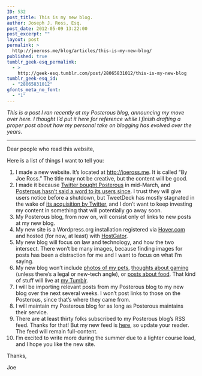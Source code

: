 ```yaml
---
ID: 532
post_title: This is my new blog.
author: Joseph J. Ross, Esq.
post_date: 2012-05-09 13:22:00
post_excerpt: ""
layout: post
permalink: >
  http://joeross.me/blog/articles/this-is-my-new-blog/
published: true
tumblr_geek-esq_permalink:
  - >
    http://geek-esq.tumblr.com/post/28065831012/this-is-my-new-blog
tumblr_geek-esq_id:
  - "28065831012"
gfonts_meta_no_font:
  - "1"
---
```

<p><em>This is a post I ran recently at my Posterous blog, announcing my move over here. I thought I&#8217;d put it here for reference while I finish drafting a proper post about how my personal take on blogging has evolved over the years.</em></p>

<p><!-- more --></p>

<hr><p>Dear people who read this website,</p>

<p>Here is a list of things I want to tell you:</p>

<ol><li>I made a new website. It&#8217;s located at <a href="http://joeross.me" target="_blank">http://joeross.me</a>. It is called &#8220;By Joe Ross.&#8221; The title may not be creative, but the content will be good. </li>
<li>I made it because <a href="http://blog.twitter.com/2012/03/welcoming-posterous-team-to-flock.html" target="_blank">Twitter bought Posterous</a> in mid-March, and <a href="http://blog.posterous.com/big-news" target="_blank">Posterous hasn&#8217;t said a word to its users since</a>. I trust they will give users notice before a shutdown, but TweetDeck has mostly stagnated in the wake of <a href="http://www.guardian.co.uk/technology/2011/may/25/twitter-confirms-tweetdeck-acquisition" target="_blank">its acquisition by Twitter</a>, and I don&#8217;t want to keep investing my content in something that will potentially go away soon. </li>
<li>My Posterous blog, from now on, will consist only of links to new posts at my new blog. </li>
<li>My new site is a Wordpress.org installation registered via <a href="http://hover.com" target="_blank">Hover.com</a> and hosted (for now, at least) with <a href="http://www.hostgator.com/" target="_blank">HostGator</a>. </li>
<li>My new blog will focus on law and technology, and how the two intersect. There won&#8217;t be many images, because finding images for posts has been a distraction for me and I want to focus on what I&#8217;m saying. </li>
<li>My new blog won&#8217;t include <a href="http://joeross.posterous.com/tag/pets" target="_self">photos of my pets</a>, <a href="http://joeross.posterous.com/tag/gaming" target="_self">thoughts about gaming</a> (unless there&#8217;s a legal or new-tech angle), or <a href="http://joeross.posterous.com/tag/food" target="_self">posts about food</a>. That kind of stuff will live at <a href="http://joeross.tumblr.com" target="_blank">my Tumblr</a>. </li>
<li>I will be importing relevant posts from my Posterous blog to my new blog over the next several weeks. I won&#8217;t post links to those on the Posterous, since that&#8217;s where they came from. </li>
<li>I will maintain my Posterous blog for as long as Posterous maintains their service. </li>
<li>There are at least thirty folks subscribed to my Posterous blog&#8217;s RSS feed. Thanks for that! But my new feed is <a href="http://joeross.me/feed" target="_blank">here</a>, so update your reader. The feed will remain full-content. </li>
<li>I&#8217;m excited to write more during the summer due to a lighter course load, and I hope you like the new site.</li>
</ol><p>Thanks,</p>

<p>Joe</p>